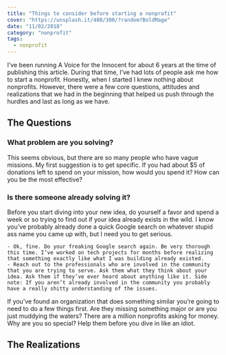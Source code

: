 ```yaml
---
title: "Things to consider before starting a nonprofit"
cover: "https://unsplash.it/400/300/?random?BoldMage"
date: "11/02/2018"
category: "nonprofit"
tags:
  - nonprofit
---
```


I’ve been running A Voice for the Innocent for about 6 years at the time of publishing this article. During that time, I’ve had lots of people ask me how to start a nonprofit. Honestly, when I started I knew nothing about nonprofits. However, there were a few core questions, attitudes and realizations that we had in the beginning that helped us push through the hurdles and last as long as we have.

## The Questions

### What problem are you solving?

This seems obvious, but there are so many people who have vague missions. My first suggestion is to get specific. If you had about \$5 of donations left to spend on your mission, how would you spend it? How can you be the most effective?

### Is there someone already solving it?

Before you start diving into your new idea, do yourself a favor and spend a week or so trying to find out if your idea already exists in the wild. I know you’ve probably already done a quick Google search on whatever stupid ass name you came up with, but I need you to get serious.

    - Ok, fine. Do your freaking Google search again. Be very thorough this time. I’ve worked on tech projects for months before realizing that something exactly like what I was building already existed.
    - Reach out to the professionals who are involved in the community that you are trying to serve. Ask them what they think about your idea. Ask them if they’ve ever heard about anything like it. Side note: If you aren’t already involved in the community you probably have a really shitty understanding of the issues.

If you’ve found an organization that does something similar you’re going to need to do a few things first. Are they missing something major or are you just muddying the waters? There are a million nonprofits asking for money. Why are you so special? Help them before you dive in like an idiot.

## The Realizations

